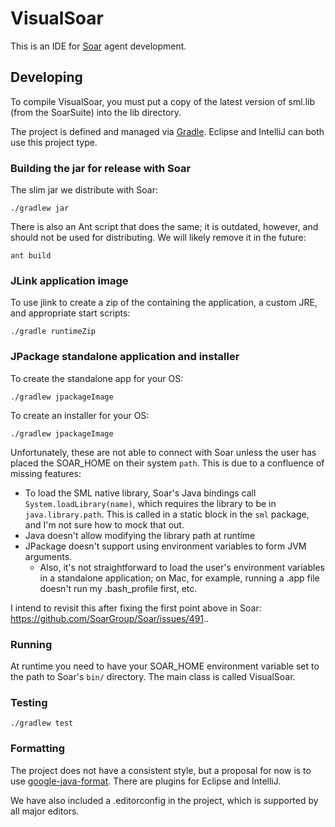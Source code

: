 # VisualSoar

This is an IDE for [Soar](https://soar.eecs.umich.edu/) agent development.

## Developing

To compile VisualSoar, you must put a copy of the latest version of sml.lib (from the SoarSuite) into the lib directory.

The project is defined and managed via [Gradle](https://gradle.org/). Eclipse and
IntelliJ can both use this project type.

### Building the jar for release with Soar

The slim jar we distribute with Soar:

    ./gradlew jar

There is also an Ant script that does the same; it is outdated, however, and should not be used for distributing.
We will likely remove it in the future:

    ant build

### JLink application image

To use jlink to create a zip of the containing the application, a custom JRE, and appropriate start scripts:

    ./gradle runtimeZip

### JPackage standalone application and installer

To create the standalone app for your OS:

    ./gradlew jpackageImage

To create an installer for your OS:

    ./gradlew jpackageImage

Unfortunately, these are not able to connect with Soar unless the user has placed the SOAR_HOME on their
system `path`. This is due to a confluence of missing features:

* To load the SML native library, Soar's Java bindings call `System.loadLibrary(name)`, which requires the library to be in `java.library.path`. This is called in a static block in the `sml` package, and I'm not sure how to mock that out.
* Java doesn't allow modifying the library path at runtime
* JPackage doesn't support using environment variables to form JVM arguments.
  * Also, it's not straightforward to load the user's environment variables in a standalone application; on Mac, for example, running a .app file doesn't run my .bash_profile first, etc.

I intend to revisit this after fixing the first point above in Soar: https://github.com/SoarGroup/Soar/issues/491..

### Running

At runtime you need to have your SOAR_HOME environment variable set to the path to Soar's `bin/` directory.
The main class is called VisualSoar.

### Testing

    ./gradlew test

### Formatting

The project does not have a consistent style, but a proposal for now is to use
[google-java-format](https://github.com/google/google-java-format). There are plugins for Eclipse and IntelliJ.

We have also included a .editorconfig in the project, which is supported by all major editors.
